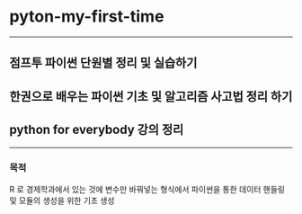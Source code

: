 # pyton-my-first-time
----------------------------------
## 점프투 파이썬 단원별 정리 및 실습하기 
## 한권으로 배우는 파이썬 기초 및 알고리즘 사고법 정리 하기 
## python for everybody 강의 정리 
-------------------------------------- 
### 목적 
R 로 경제학과에서 있는 것에 변수만 바꿔넣는 형식에서 파이썬을 통한 데이터 핸들링 및 모듈의 생성을 위한 기초 생성

